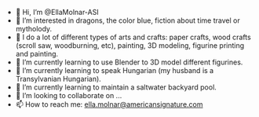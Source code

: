 - 👋 Hi, I’m @EllaMolnar-ASI
- 👀 I’m interested in dragons, the color blue, fiction about time travel or mytholody. 
- 👀 I do a lot of different types of arts and crafts: paper crafts, wood crafts (scroll saw, woodburning, etc), painting, 3D modeling, figurine printing and painting.
- 🌱 I’m currently learning to use Blender to 3D model different figurines.
- 🌱 I’m currently learning to speak Hungarian (my husband is a Transylvanian Hungarian).
- 🌱 I’m currently learning to maintain a saltwater backyard pool.
- 💞️ I’m looking to collaborate on ...
- 📫 How to reach me: ella.molnar@americansignature.com

<!---
EllaMolnar-ASI/EllaMolnar-ASI is a ✨ special ✨ repository because its `README.md` (this file) appears on your GitHub profile.
You can click the Preview link to take a look at your changes.
--->
